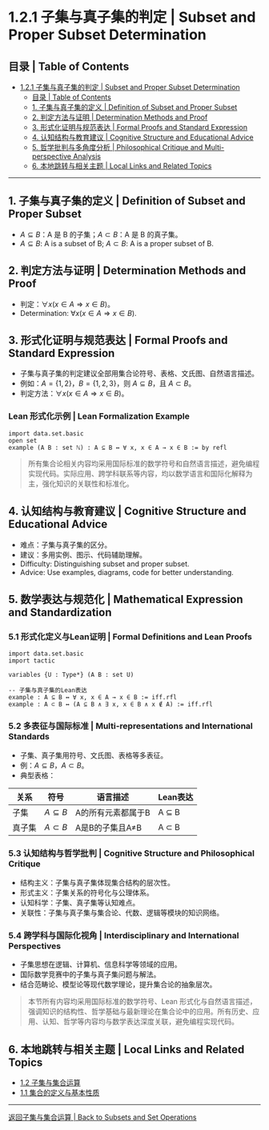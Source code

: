 # 1.2.1 子集与真子集的判定 | Subset and Proper Subset Determination

## 目录 | Table of Contents

- [1.2.1 子集与真子集的判定 | Subset and Proper Subset Determination](#121-子集与真子集的判定--subset-and-proper-subset-determination)
  - [目录 | Table of Contents](#目录--table-of-contents)
  - [1. 子集与真子集的定义 | Definition of Subset and Proper Subset](#1-子集与真子集的定义--definition-of-subset-and-proper-subset)
  - [2. 判定方法与证明 | Determination Methods and Proof](#2-判定方法与证明--determination-methods-and-proof)
  - [3. 形式化证明与规范表达 | Formal Proofs and Standard Expression](#3-形式化证明与规范表达--formal-proofs-and-standard-expression)
  - [4. 认知结构与教育建议 | Cognitive Structure and Educational Advice](#4-认知结构与教育建议--cognitive-structure-and-educational-advice)
  - [5. 哲学批判与多角度分析 | Philosophical Critique and Multi-perspective Analysis](#5-哲学批判与多角度分析--philosophical-critique-and-multi-perspective-analysis)
  - [6. 本地跳转与相关主题 | Local Links and Related Topics](#6-本地跳转与相关主题--local-links-and-related-topics)

---

## 1. 子集与真子集的定义 | Definition of Subset and Proper Subset

- $A \subseteq B$：A 是 B 的子集；$A \subset B$：A 是 B 的真子集。
- $A \subseteq B$: A is a subset of B; $A \subset B$: A is a proper subset of B.

## 2. 判定方法与证明 | Determination Methods and Proof

- 判定：$\forall x (x \in A \Rightarrow x \in B)$。
- Determination: $\forall x (x \in A \Rightarrow x \in B)$.

## 3. 形式化证明与规范表达 | Formal Proofs and Standard Expression

- 子集与真子集的判定建议全部用集合论符号、表格、文氏图、自然语言描述。
- 例如：$A = \{1, 2\}$，$B = \{1, 2, 3\}$，则 $A \subseteq B$，且 $A \subset B$。
- 判定方法：$\forall x (x \in A \Rightarrow x \in B)$。

### Lean 形式化示例 | Lean Formalization Example

```lean
import data.set.basic
open set
example (A B : set ℕ) : A ⊆ B ↔ ∀ x, x ∈ A → x ∈ B := by refl
```

> 所有集合论相关内容均采用国际标准的数学符号和自然语言描述，避免编程实现代码。实际应用、跨学科联系等内容，均以数学语言和国际化解释为主，强化知识的关联性和标准化。

## 4. 认知结构与教育建议 | Cognitive Structure and Educational Advice

- 难点：子集与真子集的区分。
- 建议：多用实例、图示、代码辅助理解。
- Difficulty: Distinguishing subset and proper subset.
- Advice: Use examples, diagrams, code for better understanding.

## 5. 数学表达与规范化 | Mathematical Expression and Standardization

### 5.1 形式化定义与Lean证明 | Formal Definitions and Lean Proofs

```lean
import data.set.basic
import tactic

variables {U : Type*} (A B : set U)

-- 子集与真子集的Lean表达
example : A ⊆ B ↔ ∀ x, x ∈ A → x ∈ B := iff.rfl
example : A ⊂ B ↔ (A ⊆ B ∧ ∃ x, x ∈ B ∧ x ∉ A) := iff.rfl
```

### 5.2 多表征与国际标准 | Multi-representations and International Standards

- 子集、真子集用符号、文氏图、表格等多表征。
- 例：$A \subseteq B$，$A \subset B$。
- 典型表格：

| 关系 | 符号 | 语言描述 | Lean表达 |
|------|------|------|------|
| 子集 | $A \subseteq B$ | A的所有元素都属于B | A ⊆ B |
| 真子集 | $A \subset B$ | A是B的子集且A≠B | A ⊂ B |

### 5.3 认知结构与哲学批判 | Cognitive Structure and Philosophical Critique

- 结构主义：子集与真子集体现集合结构的层次性。
- 形式主义：子集关系的符号化与公理体系。
- 认知科学：子集、真子集等认知难点。
- 关联性：子集与真子集与集合论、代数、逻辑等模块的知识网络。

### 5.4 跨学科与国际化视角 | Interdisciplinary and International Perspectives

- 子集思想在逻辑、计算机、信息科学等领域的应用。
- 国际数学竞赛中的子集与真子集问题与解法。
- 结合范畴论、模型论等现代数学理论，提升集合论的抽象层次。

> 本节所有内容均采用国际标准的数学符号、Lean 形式化与自然语言描述，强调知识的结构性、哲学基础与最新理论在集合论中的应用。所有历史、应用、认知、哲学等内容均与数学表达深度关联，避免编程实现代码。

## 6. 本地跳转与相关主题 | Local Links and Related Topics

- [1.2 子集与集合运算](../1.2-子集与集合运算.md)
- [1.1 集合的定义与基本性质](../1.1-集合的定义与基本性质.md)

---

[返回子集与集合运算 | Back to Subsets and Set Operations](../1.2-子集与集合运算.md)
